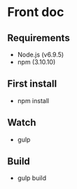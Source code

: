 # Front doc


## Requirements

- Node.js (v6.9.5)
- npm (3.10.10)


## First install

- npm install


## Watch

- gulp


## Build

- gulp build
